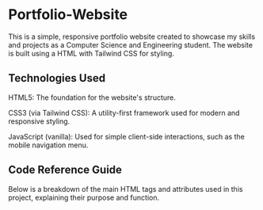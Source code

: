 # Portfolio-Website
This is a simple, responsive portfolio website created to showcase my skills and projects as a Computer Science and Engineering student. The website is built using a HTML with Tailwind CSS for styling.

## Technologies Used
HTML5: The foundation for the website's structure.

CSS3 (via Tailwind CSS): A utility-first framework used for modern and responsive styling.

JavaScript (vanilla): Used for simple client-side interactions, such as the mobile navigation menu.

## Code Reference Guide
Below is a breakdown of the main HTML tags and attributes used in this project, explaining their purpose and function.
